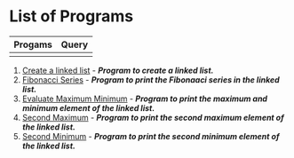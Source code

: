 # List of Programs
| Progams  | Query |
|  :--:  |  :--:  |
|  |  |
1. [Create a linked list](/Data%20Structure/Linked%20List/Programs/List/CreateLinkedList.py) - ***Program to create a linked list.***
2. [Fibonacci Series](/Data%20Structure/Linked%20List/Programs/List/FibonacciSeries.py) - ***Program to print the Fibonaaci series in the linked list.***
3. [Evaluate Maximum Minimum](/Data%20Structure/Linked%20List/Programs/List/EvaluateMaxMin.py) - ***Program to print the maximum and minimum element of the linked list.***
4. [Second Maximum](/Data%20Structure/Linked%20List/Programs/List/SecondMaximumElement.py) - ***Program to print the second maximum element of the linked list.***
5. [Second Minimum](/Data%20Structure/Linked%20List/Programs/List/SecondMinimumElement.py) - ***Program to print the second minimum element of the linked list.***

